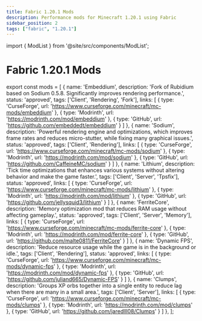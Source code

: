 ```yaml
---
title: Fabric 1.20.1 Mods
description: Performance mods for Minecraft 1.20.1 using Fabric
sidebar_position: 2
tags: ["fabric", "1.20.1"]
---
```


import { ModList } from '@site/src/components/ModList';

# Fabric 1.20.1 Mods

export const mods = [
    {
    name: 'Embeddium',
    description: 'Fork of Rubidium based on Sodium 0.5.8. Significantly improves rendering performance.',
    status: 'approved',
    tags: ['Client', 'Rendering', 'Fork'],
    links: [
      { type: 'CurseForge', url: 'https://www.curseforge.com/minecraft/mc-mods/embeddium' },
      { type: 'Modrinth', url: 'https://modrinth.com/mod/embeddium' },
      { type: 'GitHub', url: 'https://github.com/embeddedt/embeddium' }
    ]
  },
  {
    name: 'Sodium',
    description: 'Powerful rendering engine and optimizations, which improves frame rates and reduces micro-stutter, while fixing many graphical issues.',
    status: 'approved',
    tags: ['Client', 'Rendering'],
    links: [
      { type: 'CurseForge', url: 'https://www.curseforge.com/minecraft/mc-mods/sodium' },
      { type: 'Modrinth', url: 'https://modrinth.com/mod/sodium' },
      { type: 'GitHub', url: 'https://github.com/CaffeineMC/sodium' }
    ]
  },
  {
    name: 'Lithium',
    description: 'Tick time optimizations that enhances various systems without altering behavior and make the game faster.',
    tags: ['Client', 'Server', 'Tpsfix'],
    status: 'approved',
    links: [
      { type: 'CurseForge', url: 'https://www.curseforge.com/minecraft/mc-mods/lithium' },
      { type: 'Modrinth', url: 'https://modrinth.com/mod/lithium' },
      { type: 'GitHub', url: 'https://github.com/jellysquid3/lithium' }
    ]
  },
  {
    name: 'FerriteCore',
    description: 'Memory optimization mod that reduces RAM usage without affecting gameplay.',
    status: 'approved',
    tags: ['Client', 'Server', 'Memory'],
    links: [
      { type: 'CurseForge', url: 'https://www.curseforge.com/minecraft/mc-mods/ferrite-core' },
      { type: 'Modrinth', url: 'https://modrinth.com/mod/ferrite-core' },
      { type: 'GitHub', url: 'https://github.com/malte0811/FerriteCore' }
    ]
  },
  {
    name: 'Dynamic FPS',
    description: 'Reduce resource usage while the game is in the background or idle.',
    tags: ['Client', 'Rendering'],
    status: 'approved',
    links: [
      { type: 'CurseForge', url: 'https://www.curseforge.com/minecraft/mc-mods/dynamic-fps' },
      { type: 'Modrinth', url: 'https://modrinth.com/mod/dynamic-fps' },
      { type: 'GitHub', url: 'https://github.com/juliand665/Dynamic-FPS' }
    ]
  },
  {
    name: 'Clumps',
    description: 'Groups XP orbs together into a single entity to reduce lag when there are many in a small area.',
    tags: ['Client', 'Server'],
    links: [
      { type: 'CurseForge', url: 'https://www.curseforge.com/minecraft/mc-mods/clumps' },
      { type: 'Modrinth', url: 'https://modrinth.com/mod/clumps' },
      { type: 'GitHub', url: 'https://github.com/jaredlll08/Clumps' }
    ]
  },
];

<ModList mods={mods} />
